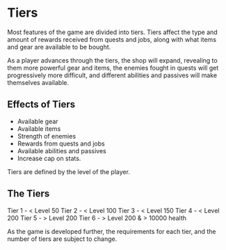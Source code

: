# Tiers

Most features of the game are divided into tiers. Tiers affect the type and amount of rewards received from quests and jobs, along with what items and gear are available to be bought.

As a player advances through the tiers, the shop will expand, revealing to them more powerful gear and items, the enemies fought in quests will get progressively more difficult, and different abilities and passives will make themselves available.

## Effects of Tiers

- Available gear
- Available items
- Strength of enemies
- Rewards from quests and jobs
- Available abilities and passives
- Increase cap on stats.

Tiers are defined by the level of the player.

## The Tiers

Tier 1 - < Level 50
Tier 2 - < Level 100
Tier 3 - < Level 150
Tier 4 - < Level 200
Tier 5 - > Level 200
Tier 6 - > Level 200 & > 10000 health

As the game is developed further, the requirements for each tier, and the number of tiers are subject to change.
